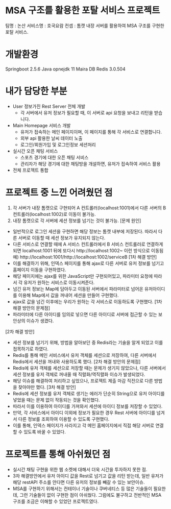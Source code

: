 # MSA 구조를 활용한 포탈 서비스 프로젝트
팀명 : 논산
서비스명 : 호국요람
컨셉 : 톰캣 내장 서버를 활용하여 MSA 구조를 구현한 포탈 서비스.

# 개발환경
Springboot 2.5.6
Java opnejdk 11
Maira DB
Redis 3.0.504

# 내가 담당한 부분
- User 정보가진 Rest Server 전체 개발
  * 각 서버에서 유저 정보가 필요할 때, 이 서버로 api 요청을 보내고 리턴을 받습니다.
- Main Homepage 서비스 개발
  * 유저가 접속하는 메인 페이지이며, 이 페이지를 통해 각 서비스로 연결합니다.
  * 외부 api 활용한 날씨 데이터 노출
  * 로그인/회원가입 및 로그인정보 세션처리
- 실시간 오픈 채팅 서비스
  * 스포츠 경기에 대한 오픈 채팅 서비스
  * 관리자가 해당 경기에 대한 채팅방을 개설하면, 유저가 접속하여 서비스 활용
- 전체 프로젝트 통합

# 프로젝트 중 느낀 어려웠던 점
1. 각 서버가 내장 톰캣으로 구현되어 A 컨트롤러(localhost:1001)에서 다른 서버의 B 컨트롤러(localhost:1002)로 이동이 불가능.
2. 내장 톰캣으로 각 서버에 세션 정보를 넘기는 것이 불가능.
  [문제 원인]
  * 일반적으로 로그인 세션을 구현하면 해당 정보는 톰캣 내부에 저장된다. 따라서 다른 서버로 이동할 때 세션 정보가 유지되지 않는다.
  * 다른 서비스로 연결할 때에 A 서비스 컨트롤러에서 B 서비스 컨트롤러로 연결하게 되면 localhost:1001 뒤에 또다시 http://localhost:1002~ 이런 방식으로 이동됨
    예) http://localhost:1001/http://localhost:1002/serviceB
  [1차 해결 방안]
  * 이를 해결하기 위해, 인덱스 페이지를 통해 ajax로 다른 서버로 유저 정보를 넘기고 홈페이지 이동을 구현하였다.
  * 해당 페이지에는 ajax를 위한 JavaScript만 구현되어있고, 파라미터 요청에 따라서 각 유저가 원하는 서비스로 이동시켜준다.
  * 넘긴 유저 정보는 Map에 담아두고 이동된 서버에서 파라미터로 넘어온 유저아이디를 이용해 Map에서 값을 꺼내어 세션을 만들어 구현했다.
  * ajax로 값을 넘긴 이후에는 우리가 원하는 각 서비스로 이동하도록 구현했다.
  [1차 해결 방안의 문제점]
  * 파라미터에 다른 아이디를 임의로 넣으면 다른 아이디로 서버에 접근할 수 있는 보안상의 이슈가 생겼다.

  [2차 해결 방안]
  * 세션 정보를 넘기기 위해, 방법을 알아보던 중 Redis라는 기술을 알게 되었고 이를 접목하기로 하였다.
  * Redis를 통해 메인 서비스에서 유저 객체를 세션으로 저장하여, 다른 서버에서 Redis에서 세션을 꺼내와 사용하도록 했다.
  [2차 해결 방안의 문제점]
  * Redis에 유저 객체를 세션으로 저장할 때는 문제가 생기지 않았으나, 다른 서버에서 세션 정보를 유저 객체로 꺼내올 때 직렬화/역직렬화 이슈가 발생되었다.
  * 해당 이슈를 해결하여 처리하고 싶었으나, 프로젝트 제출 마감 직전으로 다른 방법을 찾아야만 했다.
  [3차 해결 방안]
  * Redis에 세션 정보를 유저 객체로 생기는 에러가 단순히 String으로 유저 아이디를 넣었을 때는 문제 없이 작동되는 것을 확인했다.
  * 따라서 이를 이용하여 아이디를 가져와서 세션에 아이디 정보를 저장할 수 있었다.
  * 만약, 각 서비스에서 아이디 이외에 정보가 필요한 경우 Rest 서버에 아이디를 넘겨서 다른 정보를 조회하여 이용할 수 있도록 구현했다.
  * 이를 통해, 인덱스 페이지가 사라지고 각 메인 홈페이지에서 직접 해당 서버로 연결할 수 있도록 바꿀 수 있었다.

# 프로젝트를 통해 아쉬웠던 점
  * 실시간 채팅 구현을 위한 웹 소켓에 대해서 더욱 시간을 투자하지 못한 점.
  * 3차 해결방안에서 유저 아이디 값을 Rest로 넘기고 값을 리턴 받는데, 일반 유저가 해당 restAPI 주소를 안다면 다른 유저의 정보를 빼갈 수 있는 보안이슈.
  * MSA를 구현하기 위해서는 컨테이너 기술이나 쿠버네티스 등 많은 기술들이 필요한데, 그런 기술들이 없이 구현한 점이 아쉬웠다. 그럼에도 불구하고 전반적인 MSA 구조를 조금은 이해할 수 있었던 프로젝트였다.






